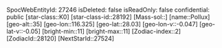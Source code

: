 ﻿---
location: [28.03,116.325,35]
type: Station
tags:
- astro/Star

---
SpocWebEntityId: 27246
isDeleted: false
isReadOnly: false
confidential: public
[star-class::K0]
[star-class-id::28192]
[Mass-sol::]
[name::Pollux]
[geo-alt::35]
[geo-lon::116.325]
[geo-lat::28.03]
[geo-lon-v::-0.047]
[geo-lat-v::-0.05]
[bright-min::11]
[bright-max::11]
[Zodiac-index::2]
[ZodiacId::28120]
[NextStarId::27524]

